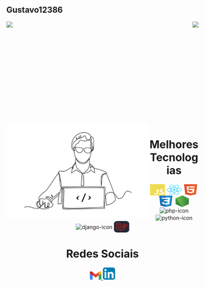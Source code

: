 ## Gustavo12386

<div>
  <img src="https://github-readme-stats.vercel.app/api?username=Gustavo12386&show_icons=true&theme=great-gatsby&include_all_commits=true&count_private=true"/>
  <img align="right" height="250px" src="https://github-readme-stats.vercel.app/api/top-langs/?username=Gustavo12386&layout=compact&langs_count=16&theme=great-gatsby"/>
</div>

<br>

<div align="center">
  <div style="display: inline-block"><br>
        <img align="left" height="250" alt="coding-time" src="code.jpeg">
    <h1 align="center">Melhores Tecnologias</h1>
    <img align="center" height="30" width="40" alt="js-icon" src="https://raw.githubusercontent.com/devicons/devicon/master/icons/javascript/javascript-plain.svg">
    <img align="center" height="30" width="40" alt="react-icon" src="https://raw.githubusercontent.com/devicons/devicon/master/icons/react/react-original.svg">
    <img align="center" height="30" width="40" alt="html-icon" src="https://raw.githubusercontent.com/devicons/devicon/master/icons/html5/html5-original.svg">
    <img align="center" height="30" width="40" alt="css-icon" src="https://raw.githubusercontent.com/devicons/devicon/master/icons/css3/css3-original.svg">
    <img align="center" height="30" width="40" alt="node-icon" src="https://raw.githubusercontent.com/devicons/devicon/master/icons/nodejs/nodejs-original.svg">
    <img align="center" height="30" width="40" alt="php-icon" src="https://raw.githubusercontent.com/jmnote/z-icons/master/svg/php.svg">
    <img align="center" height="30" width="40" alt="python-icon" src="https://raw.githubusercontent.com/jmnote/z-icons/master/svg/python.svg">
    <img align="center" height="30" width="40" alt="django-icon" src="https://raw.githubusercontent.com/Nekmo/cookiecutter-django-backend/master/images/logo.png">
    <img align="center" height="30" width="40" alt="laravel-icon" src="https://github.com/tandpfun/skill-icons/blob/main/icons/Laravel-Dark.svg">
  </div>

  <h1 align="center">Redes Sociais</h1>
  <a href="mailto: calderarogustavo@gmail.com">
    <img width="30" src="gmail.svg">
  </a>
  <a href="https://www.linkedin.com/in/gustavo-viana-95206520a/">
    <img width="32" src="linkedin_logo.svg">
  </a>
</div>
